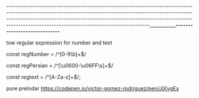 ------------------------------------------------------------------------------------------------------------------------------------------------------------------------------------------------------------------------------------------------------------------------------------------------------_________________________________________-----------------------------______________________________



tow regular expression for number and text

const regNumber = /^[0-9\b]+$/

const  regPersian = /^[\u0600-\u06FF\s]+$/

const regtext = /^[A-Za-z]+$/;

pure prelodar
https://codepen.io/victor-gomez-rodriguez/pen/JjXygEx
